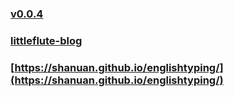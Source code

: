 ### [v0.0.4](https://github.com/shanuan/blog/edit/master/README.md)
### [littleflute-blog](https://littleflute.github.io/blog/)
### [https://shanuan.github.io/englishtyping/](https://shanuan.github.io/englishtyping/)

